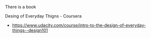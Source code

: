 
There is a book

Desing of Everyday Thigns - Coursera
- https://www.udacity.com/course/intro-to-the-design-of-everyday-things--design101

